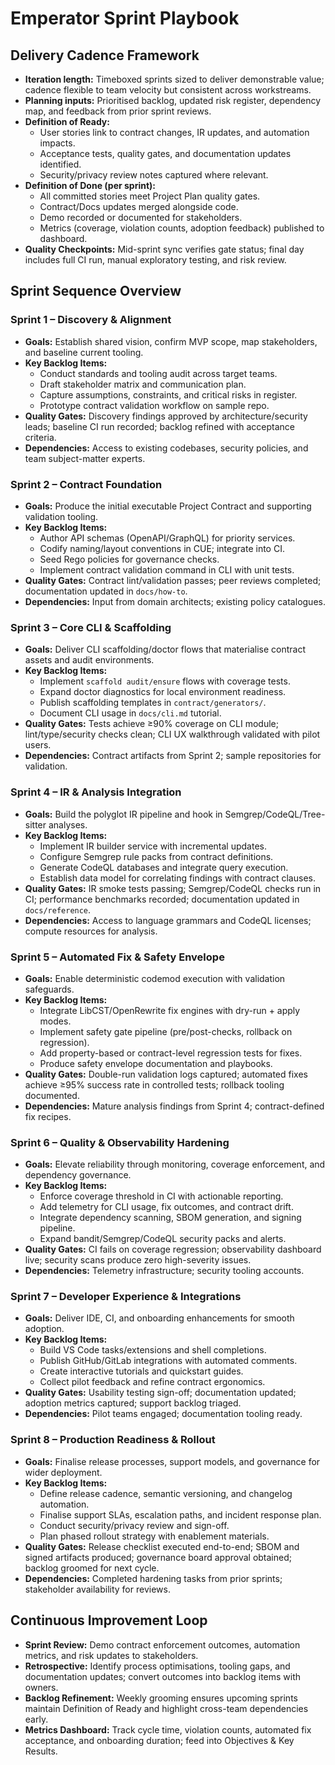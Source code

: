 # Emperator Sprint Playbook

## Delivery Cadence Framework
- **Iteration length:** Timeboxed sprints sized to deliver demonstrable value; cadence flexible to team velocity but consistent across workstreams.
- **Planning inputs:** Prioritised backlog, updated risk register, dependency map, and feedback from prior sprint reviews.
- **Definition of Ready:**
  - User stories link to contract changes, IR updates, and automation impacts.
  - Acceptance tests, quality gates, and documentation updates identified.
  - Security/privacy review notes captured where relevant.
- **Definition of Done (per sprint):**
  - All committed stories meet Project Plan quality gates.
  - Contract/Docs updates merged alongside code.
  - Demo recorded or documented for stakeholders.
  - Metrics (coverage, violation counts, adoption feedback) published to dashboard.
- **Quality Checkpoints:** Mid-sprint sync verifies gate status; final day includes full CI run, manual exploratory testing, and risk review.

## Sprint Sequence Overview

### Sprint 1 – Discovery & Alignment
- **Goals:** Establish shared vision, confirm MVP scope, map stakeholders, and baseline current tooling.
- **Key Backlog Items:**
  - Conduct standards and tooling audit across target teams.
  - Draft stakeholder matrix and communication plan.
  - Capture assumptions, constraints, and critical risks in register.
  - Prototype contract validation workflow on sample repo.
- **Quality Gates:** Discovery findings approved by architecture/security leads; baseline CI run recorded; backlog refined with acceptance criteria.
- **Dependencies:** Access to existing codebases, security policies, and team subject-matter experts.

### Sprint 2 – Contract Foundation
- **Goals:** Produce the initial executable Project Contract and supporting validation tooling.
- **Key Backlog Items:**
  - Author API schemas (OpenAPI/GraphQL) for priority services.
  - Codify naming/layout conventions in CUE; integrate into CI.
  - Seed Rego policies for governance checks.
  - Implement contract validation command in CLI with unit tests.
- **Quality Gates:** Contract lint/validation passes; peer reviews completed; documentation updated in `docs/how-to`.
- **Dependencies:** Input from domain architects; existing policy catalogues.

### Sprint 3 – Core CLI & Scaffolding
- **Goals:** Deliver CLI scaffolding/doctor flows that materialise contract assets and audit environments.
- **Key Backlog Items:**
  - Implement `scaffold audit/ensure` flows with coverage tests.
  - Expand doctor diagnostics for local environment readiness.
  - Publish scaffolding templates in `contract/generators/`.
  - Document CLI usage in `docs/cli.md` tutorial.
- **Quality Gates:** Tests achieve ≥90% coverage on CLI module; lint/type/security checks clean; CLI UX walkthrough validated with pilot users.
- **Dependencies:** Contract artifacts from Sprint 2; sample repositories for validation.

### Sprint 4 – IR & Analysis Integration
- **Goals:** Build the polyglot IR pipeline and hook in Semgrep/CodeQL/Tree-sitter analyses.
- **Key Backlog Items:**
  - Implement IR builder service with incremental updates.
  - Configure Semgrep rule packs from contract definitions.
  - Generate CodeQL databases and integrate query execution.
  - Establish data model for correlating findings with contract clauses.
- **Quality Gates:** IR smoke tests passing; Semgrep/CodeQL checks run in CI; performance benchmarks recorded; documentation updated in `docs/reference`.
- **Dependencies:** Access to language grammars and CodeQL licenses; compute resources for analysis.

### Sprint 5 – Automated Fix & Safety Envelope
- **Goals:** Enable deterministic codemod execution with validation safeguards.
- **Key Backlog Items:**
  - Integrate LibCST/OpenRewrite fix engines with dry-run + apply modes.
  - Implement safety gate pipeline (pre/post-checks, rollback on regression).
  - Add property-based or contract-level regression tests for fixes.
  - Produce safety envelope documentation and playbooks.
- **Quality Gates:** Double-run validation logs captured; automated fixes achieve ≥95% success rate in controlled tests; rollback tooling documented.
- **Dependencies:** Mature analysis findings from Sprint 4; contract-defined fix recipes.

### Sprint 6 – Quality & Observability Hardening
- **Goals:** Elevate reliability through monitoring, coverage enforcement, and dependency governance.
- **Key Backlog Items:**
  - Enforce coverage threshold in CI with actionable reporting.
  - Add telemetry for CLI usage, fix outcomes, and contract drift.
  - Integrate dependency scanning, SBOM generation, and signing pipeline.
  - Expand bandit/Semgrep/CodeQL security packs and alerts.
- **Quality Gates:** CI fails on coverage regression; observability dashboard live; security scans produce zero high-severity issues.
- **Dependencies:** Telemetry infrastructure; security tooling accounts.

### Sprint 7 – Developer Experience & Integrations
- **Goals:** Deliver IDE, CI, and onboarding enhancements for smooth adoption.
- **Key Backlog Items:**
  - Build VS Code tasks/extensions and shell completions.
  - Publish GitHub/GitLab integrations with automated comments.
  - Create interactive tutorials and quickstart guides.
  - Collect pilot feedback and refine contract ergonomics.
- **Quality Gates:** Usability testing sign-off; documentation updated; adoption metrics captured; support backlog triaged.
- **Dependencies:** Pilot teams engaged; documentation tooling ready.

### Sprint 8 – Production Readiness & Rollout
- **Goals:** Finalise release processes, support models, and governance for wider deployment.
- **Key Backlog Items:**
  - Define release cadence, semantic versioning, and changelog automation.
  - Finalise support SLAs, escalation paths, and incident response plan.
  - Conduct security/privacy review and sign-off.
  - Plan phased rollout strategy with enablement materials.
- **Quality Gates:** Release checklist executed end-to-end; SBOM and signed artifacts produced; governance board approval obtained; backlog groomed for next cycle.
- **Dependencies:** Completed hardening tasks from prior sprints; stakeholder availability for reviews.

## Continuous Improvement Loop
- **Sprint Review:** Demo contract enforcement outcomes, automation metrics, and risk updates to stakeholders.
- **Retrospective:** Identify process optimisations, tooling gaps, and documentation updates; convert outcomes into backlog items with owners.
- **Backlog Refinement:** Weekly grooming ensures upcoming sprints maintain Definition of Ready and highlight cross-team dependencies early.
- **Metrics Dashboard:** Track cycle time, violation counts, automated fix acceptance, and onboarding duration; feed into Objectives & Key Results.
